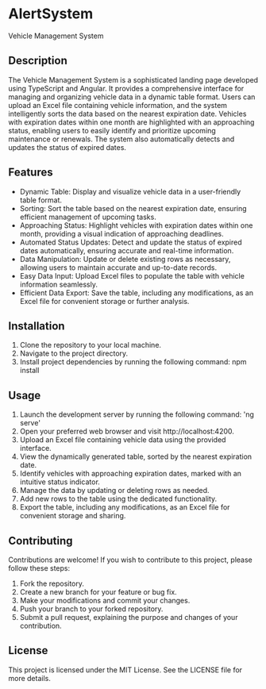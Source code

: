 # AlertSystem

Vehicle Management System


## Description
The Vehicle Management System is a sophisticated landing page developed using TypeScript and Angular. It provides a comprehensive interface for managing and organizing vehicle data in a dynamic table format. Users can upload an Excel file containing vehicle information, and the system intelligently sorts the data based on the nearest expiration date. Vehicles with expiration dates within one month are highlighted with an approaching status, enabling users to easily identify and prioritize upcoming maintenance or renewals. The system also automatically detects and updates the status of expired dates.

## Features
- Dynamic Table: Display and visualize vehicle data in a user-friendly table format.
- Sorting: Sort the table based on the nearest expiration date, ensuring efficient management of upcoming tasks.
- Approaching Status: Highlight vehicles with expiration dates within one month, providing a visual indication of approaching deadlines.
- Automated Status Updates: Detect and update the status of expired dates automatically, ensuring accurate and real-time information.
- Data Manipulation: Update or delete existing rows as necessary, allowing users to maintain accurate and up-to-date records.
- Easy Data Input: Upload Excel files to populate the table with vehicle information seamlessly.
- Efficient Data Export: Save the table, including any modifications, as an Excel file for convenient storage or further analysis.

## Installation
1. Clone the repository to your local machine.
2. Navigate to the project directory.
3. Install project dependencies by running the following command:
npm install


## Usage
1. Launch the development server by running the following command:
'ng serve'
2. Open your preferred web browser and visit http://localhost:4200.
3. Upload an Excel file containing vehicle data using the provided interface.
4. View the dynamically generated table, sorted by the nearest expiration date.
5. Identify vehicles with approaching expiration dates, marked with an intuitive status indicator.
6. Manage the data by updating or deleting rows as needed.
7. Add new rows to the table using the dedicated functionality.
8. Export the table, including any modifications, as an Excel file for convenient storage and sharing.


## Contributing
Contributions are welcome! If you wish to contribute to this project, please follow these steps:

1. Fork the repository.
2. Create a new branch for your feature or bug fix.
3. Make your modifications and commit your changes.
4. Push your branch to your forked repository.
5. Submit a pull request, explaining the purpose and changes of your contribution.
## License
This project is licensed under the MIT License. See the LICENSE file for more details.


